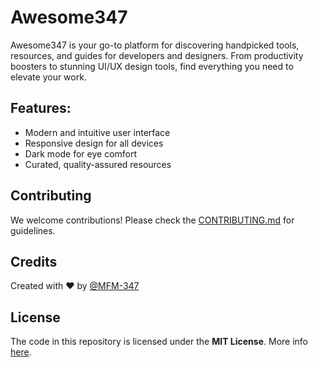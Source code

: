 # Awesome347

Awesome347 is your go-to platform for discovering handpicked tools, resources, and guides for developers and designers. From productivity boosters to stunning UI/UX design tools, find everything you need to elevate your work.

## Features:

- Modern and intuitive user interface
- Responsive design for all devices
- Dark mode for eye comfort
- Curated, quality-assured resources

## Contributing

We welcome contributions! Please check the [CONTRIBUTING.md](https://github.com/MFM-347/Awesome/blob/main/CONTRIBUTING.md) for guidelines.

## Credits

Created with ❤️ by [@MFM-347](https://github.com/mfm-347)

## License

The code in this repository is licensed under the **MIT License**. More info [here](https://github.com/MFM-347/Awesome/blob/main/LICENSE).
